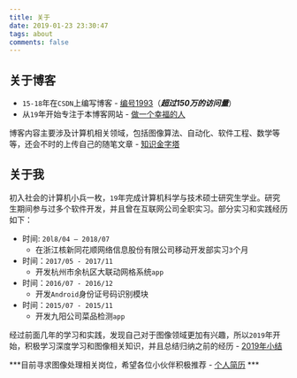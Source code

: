 ```yaml
---
title: 关于
date: 2019-01-23 23:30:47
tags: about
comments: false
---
```


## 关于博客

* `15-18`年在`CSDN`上编写博客 - [编号1993](https://blog.csdn.net/u012005313)（***超过150万的访问量***）
* 从`19`年开始专注于本博客网站 - [做一个幸福的人](https://www.zhujian.tech)

博客内容主要涉及计算机相关领域，包括图像算法、自动化、软件工程、数学等等，还会不时的上传自己的随笔文章 - [知识金字塔](https://www.zhujian.tech/posts/bd2847bc.html)

## 关于我

初入社会的计算机小兵一枚，`19`年完成计算机科学与技术硕士研究生学业。研究生期间参与过多个软件开发，并且曾在互联网公司全职实习。部分实习和实践经历如下：

* 时间: `20l8/04 – 2018/07`
    * 在浙江核新同花顺网络信息股份有限公司移动开发部实习`3`个月
* 时间：`2017/05 - 2017/11`
    * 开发杭州市余杭区大联动网格系统`app`
* 时间：`2016/07 - 2016/12`
    * 开发`Android`身份证号码识别模块
* 时间：`2015/07 - 2015/11`
    * 开发九阳公司菜品检测`app`

经过前面几年的学习和实践，发现自己对于图像领域更加有兴趣，所以`2019`年开始，积极学习深度学习和图像相关知识，并且总结归纳之前的经历 - [2019年小结](https://www.zhujian.tech/posts/f4cf1e23.html)

***目前寻求图像处理相关岗位，希望各位小伙伴积极推荐 - [个人简历](/download/朱健de简历.pdf)  ***
